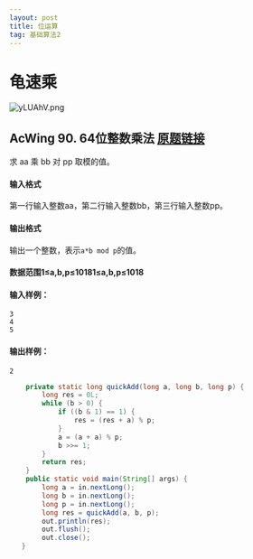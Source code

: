 ```yaml
---
layout: post
title: 位运算
tag: 基础算法2
---
```


# 龟速乘

![yLUAhV.png](https://s3.ax1x.com/2021/02/23/yLUAhV.png)

## AcWing 90. 64位整数乘法   [原题链接](https://www.acwing.com/problem/content/92/)

求 aa 乘 bb 对 pp 取模的值。

#### 输入格式

第一行输入整数aa，第二行输入整数bb，第三行输入整数pp。

#### 输出格式

输出一个整数，表示`a*b mod p`的值。

#### 数据范围1≤a,b,p≤10181≤a,b,p≤1018

#### 输入样例：

```
3
4
5
```

#### 输出样例：

```
2
```

```java
    private static long quickAdd(long a, long b, long p) {
        long res = 0L;
        while (b > 0) {
            if ((b & 1) == 1) {
                res = (res + a) % p;
            }
            a = (a + a) % p;
            b >>= 1;
        }
        return res;
    }
    public static void main(String[] args) {
        long a = in.nextLong();
        long b = in.nextLong();
        long p = in.nextLong();
        long res = quickAdd(a, b, p);
        out.println(res);
        out.flush();
        out.close();
   }
```

